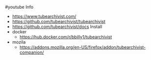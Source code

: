 #youtube 
Info
- https://www.tubearchivist.com/
- https://github.com/tubearchivist/tubearchivist
- https://github.com/tubearchivist/docs
Install
- docker
	- https://hub.docker.com/r/bbilly1/tubearchivist
- mozila
	- https://addons.mozilla.org/en-US/firefox/addon/tubearchivist-companion/